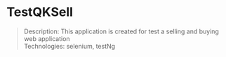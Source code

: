 # TestQKSell
> Description: This application is created for test a selling and buying web application <br/>
> Technologies: selenium, testNg
